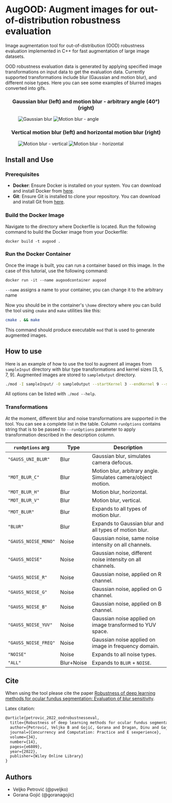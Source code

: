 # AugOOD: Augment images for out-of-distribution robustness evaluation

Image augmentation tool for out-of-distribution (OOD) robustness evaluation implemented in C++ for fast augmentation of 
large image datasets.

OOD robustness evaluation data is generated by applying specified image transformations on input data to get the 
evaluation data. Currently supported transformations include blur (Gaussian and motion blur), and different noise types.
Here you can see some examples of blurred images converted into gifs.

<h3 style="text-align: center;">Gaussian blur (left) and motion blur - arbitrary angle (40°) (right)</h3>
<figure style="display:flex">
    <div>
        <img alt="Gaussian blur" src="https://media.giphy.com/media/v1.Y2lkPTc5MGI3NjExMXI2andxNDl3aDg0emdla3Bjb3BlaGZ4M3EycW1kcTl6bDV0dHlqdSZlcD12MV9pbnRlcm5hbF9naWZfYnlfaWQmY3Q9Zw/eY801QMNufzzM9PUaE/giphy.gif"/>
        <img alt="Motion blur - angle" src="https://media.giphy.com/media/v1.Y2lkPTc5MGI3NjExNjVwdWQybW5rM2ZwY2o5emdwcjN5ejUyOHJ5NTVodWp0cDIwMXhuNCZlcD12MV9pbnRlcm5hbF9naWZfYnlfaWQmY3Q9Zw/ennUQoPSo6gYSVJYce/giphy.gif"/>
    </div>
</figure>

<h3><center>Vertical motion blur (left) and horizontal motion blur (right)</center></h3>
<figure style="display: flex">
    <div>
        <img alt="Motion blur - vertical" src="https://media.giphy.com/media/v1.Y2lkPTc5MGI3NjExMnI3M3ZmcWd5cGF0YnhvOWx4OWNvdDV4aGN3c3RwYXh0cDk4d3Z1eSZlcD12MV9pbnRlcm5hbF9naWZfYnlfaWQmY3Q9Zw/hS9NsSlmja393Z5x4s/giphy.gif"/>
        <img alt="Motion blur - horizontal" src="https://media.giphy.com/media/v1.Y2lkPTc5MGI3NjExNW4wMTRpbzc2MWt3dTZjb3c1aXh3dDd2Y25uOG1mMGU3c2N4cjNkZyZlcD12MV9pbnRlcm5hbF9naWZfYnlfaWQmY3Q9Zw/ca3Y9JVrzBFErRS3Rh/giphy.gif"/>
    </div>
</figure>


[//]: # (![Gaussian blur]&#40;https://media.giphy.com/media/v1.Y2lkPTc5MGI3NjExMXI2andxNDl3aDg0emdla3Bjb3BlaGZ4M3EycW1kcTl6bDV0dHlqdSZlcD12MV9pbnRlcm5hbF9naWZfYnlfaWQmY3Q9Zw/eY801QMNufzzM9PUaE/giphy.gif&#41;)

[//]: # (![Motion blur - 40 degree angle]&#40;https://media.giphy.com/media/v1.Y2lkPTc5MGI3NjExNjVwdWQybW5rM2ZwY2o5emdwcjN5ejUyOHJ5NTVodWp0cDIwMXhuNCZlcD12MV9pbnRlcm5hbF9naWZfYnlfaWQmY3Q9Zw/ennUQoPSo6gYSVJYce/giphy.gif&#41;)
[//]: # (![Motion blur - vertical]&#40;https://media.giphy.com/media/v1.Y2lkPTc5MGI3NjExMnI3M3ZmcWd5cGF0YnhvOWx4OWNvdDV4aGN3c3RwYXh0cDk4d3Z1eSZlcD12MV9pbnRlcm5hbF9naWZfYnlfaWQmY3Q9Zw/hS9NsSlmja393Z5x4s/giphy.gif&#41;)

[//]: # (![Motion blur - horizontal]&#40;https://media.giphy.com/media/v1.Y2lkPTc5MGI3NjExNW4wMTRpbzc2MWt3dTZjb3c1aXh3dDd2Y25uOG1mMGU3c2N4cjNkZyZlcD12MV9pbnRlcm5hbF9naWZfYnlfaWQmY3Q9Zw/ca3Y9JVrzBFErRS3Rh/giphy.gif&#41;)

## Install and Use

### Prerequisites
- **Docker**: Ensure Docker is installed on your system. You can download and install Docker from [here](https://www.docker.com/get-started).
- **Git**: Ensure Git is installed to clone your repository. You can download and install Git from [here](https://git-scm.com/downloads).

### Build the Docker Image
Navigate to the directory where Dockerfile is located. Run the following command to build the Docker image from your Dockerfile:

```
docker build -t augood .
```

### Run the Docker Container
Once the image is built, you can run a container based on this image. In the case of this tutorial, use the following command:

```
docker run -it --name augoodcontainer augood
```

`--name` assigns a name to your container, you can change it to the arbitrary name

Now you should be in the container's `\home` directory where you can build the tool using `cmake` and `make` utilities like this:

```bash
cmake . && make
```

This command should produce executable `mod` that is used to generate augmented images.


## How to use
Here is an example of how to use the tool to augment all images from `sampleInput` directory with blur type transformations and 
kernel sizes [3, 5, 7, 9]. Augmented images are stored to `sampleOutput` directory.
```bash
./mod -I sampleInput/ -O sampleOutput --startKernel 3 --endKernel 9 --stepKernel 2 --runOptions "BLUR"
```
All options can be listed with `./mod --help`.
 
### Transformations
At the moment, different blur and noise transformations are supported in the tool. You can see a complete list in the table.
Column `runOptions` contains string that is to be passed to `--runOptions` parameter to apply transformation described in the
description column.

| `runOptions` arg     	 | Type  	      | Description                                                   	   |
|------------------------|--------------|-------------------------------------------------------------------|
| `"GAUSS_UNI_BLUR"`   	 | Blur  	      | Gaussian blur, simulates camera defocus.                      	   |
| `"MOT_BLUR_C"`       	 | Blur  	      | Motion blur, arbitrary angle. Simulates camera/object motion. 	   |
| `"MOT_BLUR_H"`       	 | Blur  	      | Motion blur, horizontal.                                      	   |
| `"MOT_BLUR_V"`       	 | Blur  	      | Motion blur, vertical.                                        	   |
| `"MOT_BLUR"`       	   | Blur  	      | Expands to all types of motion blur.                                   |
| `"BLUR"` 	             | Blur 	       | Expands to Gaussian blur and all types of motion blur.         	  |
| `"GAUSS_NOISE_MONO"` 	 | Noise 	      | Gaussian noise, same noise intensity on all channels.         	   |
| `"GAUSS_NOISE"`      	 | Noise 	      | Gaussian noise, different noise intensity on all channels.    	   |
| `"GAUSS_NOISE_R"`    	 | Noise 	      | Gaussian noise, applied on R channel.                         	   |
| `"GAUSS_NOISE_G"`    	 | Noise 	      | Gaussian noise, applied on G channel.                         	   |
| `"GAUSS_NOISE_B"`    	 | Noise 	      | Gaussian noise, applied on B channel.                         	   |
| `"GAUSS_NOISE_YUV"`  	 | Noise 	      | Gaussian noise applied on image transformed to YUV space.     	   |
| `"GAUSS_NOISE_FREQ"` 	 | Noise 	      | Gaussian noise applied on image in frequency domain.          	   |
| `"NOISE"` 	            | Noise 	      | Expands to all noise types.          	                            |
| `"ALL"` 	              | Blur+Noise 	 | Expands to `BLUR` + `NOISE`.          	                           |


## Cite

When using the tool please cite the paper [Robustness of deep learning methods for ocular fundus segmentation: Evaluation of blur sensitivity](https://onlinelibrary.wiley.com/doi/abs/10.1002/cpe.6809).

Latex citation:
```latex
@article{petrovic_2022_oodrobustnesseval,
  title={Robustness of deep learning methods for ocular fundus segmentation: Evaluation of blur sensitivity},
  author={Petrović, Veljko B and Gojić, Gorana and Dragan, Dinu and Gajić, Dušan B and Horvat, Nebojša and Turović, Radovan and Oros, Ana},
  journal={Concurrency and Computation: Practice and E sexperience},
  volume={34},
  number={14},
  pages={e6809},
  year={2022},
  publisher={Wiley Online Library}
}
```

## Authors
- Veljko Petrović (@pveljko)
- Gorana Gojić (@goranagojic)
